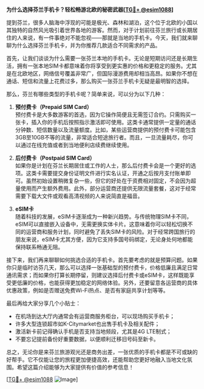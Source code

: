 **为什么选择芬兰手机卡？轻松畅游北欧的秘密武器[[TG💪+ @esim1088](https://t.me/s/esim1088)]**

提到芬兰，很多人脑海中浮现的可能是极光、森林和湖泊，这个位于北欧的小国以其独特的自然风光吸引着世界各地的游客。然而，对于计划前往芬兰旅行或长期居住的人来说，有一件事绝对不能忽视——那就是当地的手机卡。今天，我们就来聊聊为什么选择芬兰手机卡，并为你推荐几款适合不同需求的产品。

首先，让我们谈谈为什么需要一张芬兰本地的手机卡。无论是短期访问还是长期生活，拥有一张本地SIM卡都意味着你将享受到更实惠的价格和更稳定的服务。尤其是在北欧地区，网络信号覆盖非常广，但国际漫游费用却相当高昂。如果你不想在通话、短信和流量上花费过多，那么购买一张芬兰手机卡无疑是最明智的选择。

那么，芬兰有哪些类型的手机卡呢？简单来说，可以分为以下几种：

1. **预付费卡（Prepaid SIM Card）**  
   预付费卡是大多数游客的首选，因为它操作简便且无需签订合约。只需购买一张卡，插入你的手机后按照指示激活即可使用。这类卡通常提供一定量的通话分钟数、短信数量以及流量额度。比如，某些运营商提供的预付费卡可能包含3GB至10GB不等的流量，非常适合短途旅行者。而且，一旦流量耗尽，你可以通过在线充值或者到当地便利店续费继续使用。

2. **后付费卡（Postpaid SIM Card）**  
   如果你是计划在芬兰长期居住或工作的人士，那么后付费卡会是一个更好的选项。这类卡需要提交身份证明文件进行实名认证，开通之后按月支付账单即可。虽然初始设置稍微复杂一些，但它的好处在于资费相对固定，不会因为超量使用而产生额外费用。此外，部分运营商还提供无限流量套餐，这对于经常需要下载大文件或观看高清视频的人来说简直是福音。

3. **eSIM卡**  
   随着科技的发展，eSIM卡逐渐成为一种新兴趋势。与传统物理SIM卡不同，eSIM可以直接嵌入设备中，无需更换实体卡片。这意味着你可以轻松切换不同的运营商和服务计划，同时避免了丢失SIM卡的风险。对于经常跨国旅行的朋友来说，eSIM卡尤其方便，因为它支持多国号码绑定，无论身处何地都能保持联系畅通无阻。

接下来，我们再来聊聊如何挑选合适的手机卡。首先要考虑的就是预算问题。如果你只是临时访芬几天，那么可以选择一张基础型的预付费卡，价格低廉且满足日常通讯需求；而如果你打算长期停留，则建议选择后付费卡或eSIM卡，这样既能享受更低廉的价格，也能获得更加稳定的网络体验。另外，还要留意各运营商的具体优惠政策，例如是否赠送免费Wi-Fi热点、是否有家庭共享计划等等。

最后再给大家分享几个小贴士：  
- 在机场到达大厅内通常会有运营商服务柜台，可以现场购买手机卡；  
- 许多大型连锁超市如K-Citymarket也出售手机卡及相关配件；  
- 激活新卡前记得确认手机是否支持当地频段，尤其是4G LTE制式；  
- 不要忘记提前备份好重要数据，以便顺利迁移旧号码至新卡。

总之，无论你是来芬兰旅游观光还是商务出差，一张优质的手机卡都是不可或缺的好帮手。它不仅能让您的旅程更加便捷高效，还能帮助您更好地融入当地文化氛围。希望这篇介绍能够为大家提供有价值的参考信息！  

[[TG💪+ @esim1088](https://t.me/s/esim1088) ![Image](https://i.postimg.cc/4NQfJmqS/Snipaste-2025-05-13-00-14-12.png)]